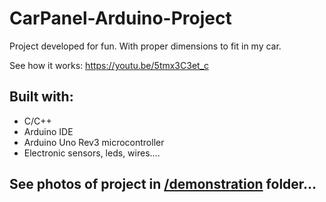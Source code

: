 # CarPanel-Arduino-Project
Project developed for fun. With proper dimensions to fit in my car.

See how it works: https://youtu.be/5tmx3C3et_c
## Built with:
  * C/C++
  * Arduino IDE
  * Arduino Uno Rev3 microcontroller
  * Electronic sensors, leds, wires....
## See photos of project in [/demonstration](https://github.com/marko-hudomal/CarPanel-Arduino-Project/tree/master/demonstration) folder...
